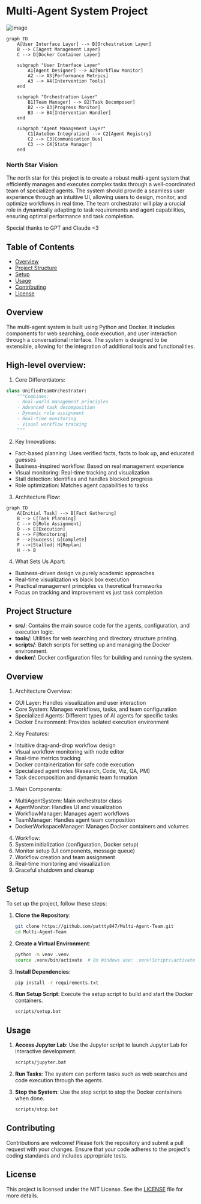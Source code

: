# Multi-Agent System Project
![image](https://github.com/user-attachments/assets/374003b2-31f8-43d5-be7c-432ab63a4edf)
```mermaid
graph TD
    A[User Interface Layer] --> B[Orchestration Layer]
    B --> C[Agent Management Layer]
    C --> D[Docker Container Layer]
    
    subgraph "User Interface Layer"
        A1[Agent Designer] --> A2[Workflow Monitor]
        A2 --> A3[Performance Metrics]
        A3 --> A4[Intervention Tools]
    end

    subgraph "Orchestration Layer"
        B1[Team Manager] --> B2[Task Decomposer]
        B2 --> B3[Progress Monitor]
        B3 --> B4[Intervention Handler]
    end

    subgraph "Agent Management Layer"
        C1[AutoGen Integration] --> C2[Agent Registry]
        C2 --> C3[Communication Bus]
        C3 --> C4[State Manager]
    end
```
### North Star Vision
The north star for this project is to create a robust multi-agent system that efficiently manages and executes complex tasks through a well-coordinated team of specialized agents. The system should provide a seamless user experience through an intuitive UI, allowing users to design, monitor, and optimize workflows in real time. The team orchestrator will play a crucial role in dynamically adapting to task requirements and agent capabilities, ensuring optimal performance and task completion.

Special thanks to GPT and Claude <3

## Table of Contents

- [Overview](#overview)
- [Project Structure](#project-structure)
- [Setup](#setup)
- [Usage](#usage)
- [Contributing](#contributing)
- [License](#license)

## Overview

The multi-agent system is built using Python and Docker. It includes components for web searching, code execution, and user interaction through a conversational interface. The system is designed to be extensible, allowing for the integration of additional tools and functionalities.

## High-level overview:

1. Core Differentiators:
```python
class UnifiedTeamOrchestrator:
    """Combines:
    - Real-world management principles
    - Advanced task decomposition
    - Dynamic role assignment 
    - Real-time monitoring
    - Visual workflow tracking
    """
```

2. Key Innovations:
- Fact-based planning: Uses verified facts, facts to look up, and educated guesses
- Business-inspired workflow: Based on real management experience
- Visual monitoring: Real-time tracking and visualization
- Stall detection: Identifies and handles blocked progress
- Role optimization: Matches agent capabilities to tasks

3. Architecture Flow:
```mermaid
graph TD
    A[Initial Task] --> B[Fact Gathering]
    B --> C[Task Planning]
    C --> D[Role Assignment]
    D --> E[Execution]
    E --> F[Monitoring]
    F -->|Success| G[Complete]
    F -->|Stalled| H[Replan]
    H --> B
```

4. What Sets Us Apart:
- Business-driven design vs purely academic approaches
- Real-time visualization vs black box execution
- Practical management principles vs theoretical frameworks
- Focus on tracking and improvement vs just task completion

## Project Structure

- **src/**: Contains the main source code for the agents, configuration, and execution logic.
- **tools/**: Utilities for web searching and directory structure printing.
- **scripts/**: Batch scripts for setting up and managing the Docker environment.
- **docker/**: Docker configuration files for building and running the system.

## Overview

1. Architecture Overview:
- GUI Layer: Handles visualization and user interaction
- Core System: Manages workflows, tasks, and team configuration
- Specialized Agents: Different types of AI agents for specific tasks
- Docker Environment: Provides isolated execution environment

2. Key Features:
- Intuitive drag-and-drop workflow design
- Visual workflow monitoring with node editor
- Real-time metrics tracking
- Docker containerization for safe code execution
- Specialized agent roles (Research, Code, Viz, QA, PM)
- Task decomposition and dynamic team formation

3. Main Components:
- MultiAgentSystem: Main orchestrator class
- AgentMonitor: Handles UI and visualization
- WorkflowManager: Manages agent workflows
- TeamManager: Handles agent team composition
- DockerWorkspaceManager: Manages Docker containers and volumes

4. Workflow:
1. System initialization (configuration, Docker setup)
2. Monitor setup (UI components, message queue)
3. Workflow creation and team assignment
4. Real-time monitoring and visualization
5. Graceful shutdown and cleanup

## Setup

To set up the project, follow these steps:

1. **Clone the Repository**:
   ```bash
   git clone https://github.com/pattty847/Multi-Agent-Team.git
   cd Multi-Agent-Team
   ```

2. **Create a Virtual Environment**:
   ```bash
   python -m venv .venv
   source .venv/bin/activate  # On Windows use: .venv\Scripts\activate
   ```

3. **Install Dependencies**:
   ```bash
   pip install -r requirements.txt
   ```

4. **Run Setup Script**:
   Execute the setup script to build and start the Docker containers.
   ```bash
   scripts/setup.bat
   ```

## Usage

1. **Access Jupyter Lab**:
   Use the Jupyter script to launch Jupyter Lab for interactive development.
   ```bash
   scripts/jupyter.bat
   ```

2. **Run Tasks**:
   The system can perform tasks such as web searches and code execution through the agents.

3. **Stop the System**:
   Use the stop script to stop the Docker containers when done.
   ```bash
   scripts/stop.bat
   ```

## Contributing

Contributions are welcome! Please fork the repository and submit a pull request with your changes. Ensure that your code adheres to the project's coding standards and includes appropriate tests.

## License

This project is licensed under the MIT License. See the [LICENSE](LICENSE) file for more details.
```
